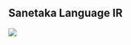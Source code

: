## Sanetaka Language IR

<img src="https://img.shields.io/badge/Cargo Version:%200.0.1-000000?&logo=Rust&logoColor=#FFFFFF" />
